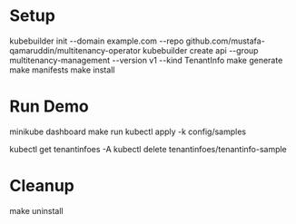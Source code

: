 # Setup
kubebuilder init --domain example.com --repo github.com/mustafa-qamaruddin/multitenancy-operator
kubebuilder create api --group multitenancy-management --version v1 --kind TenantInfo
make generate
make manifests
make install


# Run Demo
minikube  dashboard
make run
kubectl apply -k config/samples

kubectl get tenantinfoes -A
kubectl delete tenantinfoes/tenantinfo-sample

# Cleanup
make uninstall
